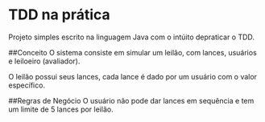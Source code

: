 # TDD na prática
Projeto simples escrito na linguagem Java com o intúito depraticar o TDD.

##Conceito
O sistema consiste em simular um leilão, com lances, usuários e leiloeiro (avaliador).

O leilão possui seus lances, cada lance é dado por um usuário com o valor específico.

##Regras de Negócio
O usuário não pode dar lances em sequência e tem um limite de 5 lances por leilão.
